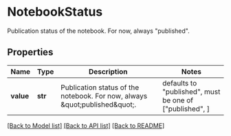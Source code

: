 # NotebookStatus

Publication status of the notebook. For now, always \"published\".

## Properties
Name | Type | Description | Notes
------------ | ------------- | ------------- | -------------
**value** | **str** | Publication status of the notebook. For now, always \&quot;published\&quot;. | defaults to "published",  must be one of ["published", ]

[[Back to Model list]](README.md#documentation-for-models) [[Back to API list]](README.md#documentation-for-api-endpoints) [[Back to README]](README.md)


